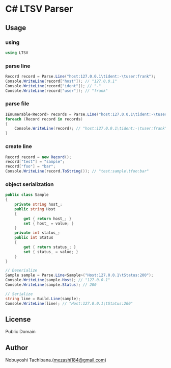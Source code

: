 # C# LTSV Parser

## Usage
### using
```cs
using LTSV
```

### parse line
```cs
Record record = Parse.Line("host:127.0.0.1\tident:-\tuser:frank");
Console.WriteLine(record["host"]); // "127.0.0.1"
Console.WriteLine(record["ident"]); // "-"
Console.WriteLine(record["user"]); // "frank"
```

### parse file
```cs
IEnumerable<Record> records = Parse.Line("host:127.0.0.1\tident:-\tuser:frank");
foreach (Record record in records)
{
	Console.WriteLine(record); // "host:127.0.0.1\tident:-\tuser:frank"
}
```

### create line
```cs
Record record = new Record();
record["test"] = "sample";
record["foo"] = "bar";
Console.WriteLine(record.ToString()); // "test:sample\tfoo:bar"
```

### object serialization
```cs
public class Sample
{
	private string host_;
	public string Host
	{
	    get { return host_; }
	    set { host_ = value; }
	}
	private int status_;
	public int Status
	{
	    get { return status_; }
	    set { status_ = value; }
	}
}

// Deserialize
Sample sample = Parse.Line<Sample>("Host:127.0.0.1\tStatus:200");
Console.WriteLine(sample.Host); // "127.0.0.1"
Console.WriteLine(sample.Status); // 200

// Serialize
string line = Build.Line(sample);
Console.WriteLine(line); // "Host:127.0.0.1\tStatus:200"
```


## License
Public Domain

## Author
Nobuyoshi Tachibana.(mezashi184@gmail.com)
